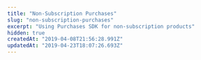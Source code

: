 ```yaml
---
title: "Non-Subscription Purchases"
slug: "non-subscription-purchases"
excerpt: "Using Purchases SDK for non-subscription products"
hidden: true
createdAt: "2019-04-08T21:56:28.991Z"
updatedAt: "2019-04-23T18:07:26.693Z"
---
```

